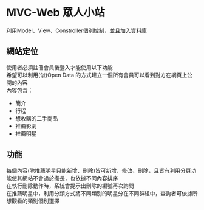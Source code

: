 # MVC-Web 眾人小站
利用Model、View、Constroller個別控制，並且加入資料庫
## 網站定位
使用者必須註冊會員後登入才能使用以下功能  
希望可以利用(似)Open Data 的方式建立一個所有會員可以看到對方在網頁上公開的內容  
內容包含：
- 簡介
- 行程
- 想收購的二手商品
- 推薦影劇
- 推薦明星  
## 功能
每個內容(除推薦明星只能新增、刪除)皆可新增、修改、刪除，且皆有利用分頁功能使其網站不會過於攏長，也依據不同內容排序  
在執行刪除動作時，系統會提示出刪除的編號再次詢問  
在推薦明星中，利用分類方式將不同類別的明星分在不同群組中，查詢者可依據所想觀看的類別個別選擇  
